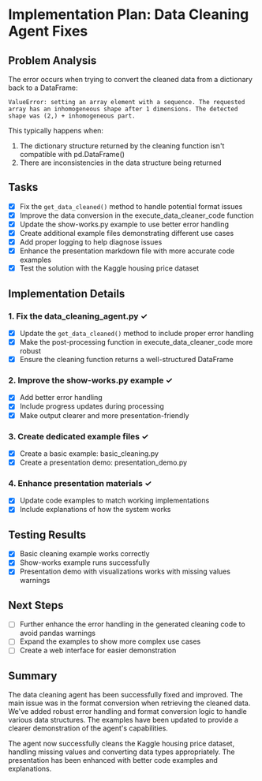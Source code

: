 # Implementation Plan: Data Cleaning Agent Fixes

## Problem Analysis
The error occurs when trying to convert the cleaned data from a dictionary back to a DataFrame:
```
ValueError: setting an array element with a sequence. The requested array has an inhomogeneous shape after 1 dimensions. The detected shape was (2,) + inhomogeneous part.
```

This typically happens when:
1. The dictionary structure returned by the cleaning function isn't compatible with pd.DataFrame()
2. There are inconsistencies in the data structure being returned

## Tasks

- [x] Fix the `get_data_cleaned()` method to handle potential format issues
- [x] Improve the data conversion in the execute_data_cleaner_code function
- [x] Update the show-works.py example to use better error handling
- [x] Create additional example files demonstrating different use cases
- [x] Add proper logging to help diagnose issues
- [x] Enhance the presentation markdown file with more accurate code examples
- [x] Test the solution with the Kaggle housing price dataset

## Implementation Details

### 1. Fix the data_cleaning_agent.py ✓
- [x] Update the `get_data_cleaned()` method to include proper error handling
- [x] Make the post-processing function in execute_data_cleaner_code more robust
- [x] Ensure the cleaning function returns a well-structured DataFrame

### 2. Improve the show-works.py example ✓
- [x] Add better error handling
- [x] Include progress updates during processing
- [x] Make output clearer and more presentation-friendly

### 3. Create dedicated example files ✓
- [x] Create a basic example: basic_cleaning.py
- [x] Create a presentation demo: presentation_demo.py

### 4. Enhance presentation materials ✓
- [x] Update code examples to match working implementations
- [x] Include explanations of how the system works

## Testing Results
- [x] Basic cleaning example works correctly
- [x] Show-works example runs successfully
- [x] Presentation demo with visualizations works with missing values warnings

## Next Steps
- [ ] Further enhance the error handling in the generated cleaning code to avoid pandas warnings
- [ ] Expand the examples to show more complex use cases
- [ ] Create a web interface for easier demonstration

## Summary
The data cleaning agent has been successfully fixed and improved. The main issue was in the format conversion when retrieving the cleaned data. We've added robust error handling and format conversion logic to handle various data structures. The examples have been updated to provide a clearer demonstration of the agent's capabilities.

The agent now successfully cleans the Kaggle housing price dataset, handling missing values and converting data types appropriately. The presentation has been enhanced with better code examples and explanations. 